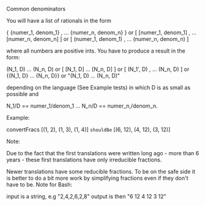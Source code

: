 Common denominators

You will have a list of rationals in the form

{ {numer_1, denom_1} , ... {numer_n, denom_n} }
or
[ [numer_1, denom_1] , ... [numer_n, denom_n] ]
or
[ (numer_1, denom_1) , ... (numer_n, denom_n) ]

where all numbers are positive ints. You have to produce a result in the form:

(N_1, D) ... (N_n, D)
or
[ [N_1, D] ... [N_n, D] ]
or
[ (N_1', D) , ... (N_n, D) ]
or
{{N_1, D} ... {N_n, D}}
or
"(N_1, D) ... (N_n, D)"

depending on the language (See Example tests) in which D is as small as possible and

N_1/D == numer_1/denom_1 ... N_n/D == numer_n,/denom_n.

Example:

convertFracs [(1, 2), (1, 3), (1, 4)] `shouldBe` [(6, 12), (4, 12), (3, 12)]

Note:

Due to the fact that the first translations were written long ago - more than 6 years - these first translations have only irreducible fractions.

Newer translations have some reducible fractions. To be on the safe side it is better to do a bit more work by simplifying fractions even if they don't have to be.
Note for Bash:

input is a string, e.g "2,4,2,6,2,8" output is then "6 12 4 12 3 12"
